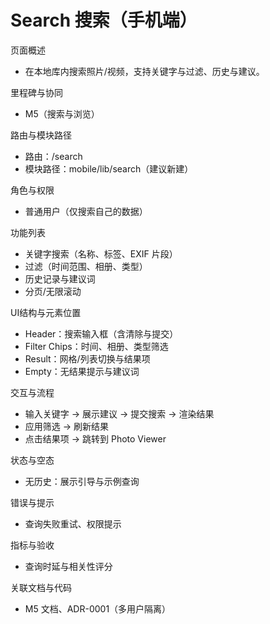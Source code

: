 # Search 搜索（手机端）

页面概述
- 在本地库内搜索照片/视频，支持关键字与过滤、历史与建议。

里程碑与协同
- M5（搜索与浏览）

路由与模块路径
- 路由：/search
- 模块路径：mobile/lib/search（建议新建）

角色与权限
- 普通用户（仅搜索自己的数据）

功能列表
- 关键字搜索（名称、标签、EXIF 片段）
- 过滤（时间范围、相册、类型）
- 历史记录与建议词
- 分页/无限滚动

UI结构与元素位置
- Header：搜索输入框（含清除与提交）
- Filter Chips：时间、相册、类型筛选
- Result：网格/列表切换与结果项
- Empty：无结果提示与建议词

交互与流程
- 输入关键字 → 展示建议 → 提交搜索 → 渲染结果
- 应用筛选 → 刷新结果
- 点击结果项 → 跳转到 Photo Viewer

状态与空态
- 无历史：展示引导与示例查询

错误与提示
- 查询失败重试、权限提示

指标与验收
- 查询时延与相关性评分

关联文档与代码
- M5 文档、ADR-0001（多用户隔离）